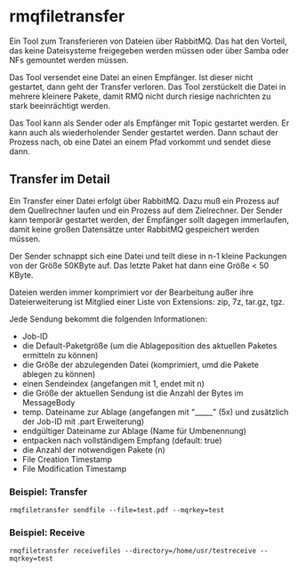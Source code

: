# rmqfiletransfer

Ein Tool zum Transferieren von Dateien über RabbitMQ. Das hat den Vorteil, das keine Dateisysteme freigegeben werden müssen oder 
über Samba oder NFs gemountet werden müssen.

Das Tool versendet eine Datei an einen Empfänger. Ist dieser nicht gestartet, dann geht der Transfer verloren. Das Tool zerstückelt die
Datei in mehrere kleinere Pakete, damit RMQ nicht durch riesige nachrichten zu stark beeinrächtigt werden.

Das Tool kann als Sender oder als Empfänger mit Topic gestartet werden. Er kann auch als wiederholender Sender gestartet werden. Dann schaut 
der Prozess nach, ob eine Datei an einem Pfad vorkommt und sendet diese dann.

## Transfer im Detail

Ein Transfer einer Datei erfolgt über RabbitMQ. Dazu muß ein Prozess auf dem Quellrechner laufen und ein Prozess auf dem Zielrechner.
Der Sender kann temporär gestartet werden, der Empfänger sollt dagegen immerlaufen, damit keine großen Datensätze unter RabbitMQ gespeichert werden müssen.

Der Sender schnappt sich eine Datei und teilt diese in n-1 kleine Packungen von der Größe 50KByte auf. Das letzte Paket hat dann eine Größe < 50 KByte. 

Dateien werden immer komprimiert vor der Bearbeitung außer ihre Dateierweiterung ist Mitglied einer Liste von Extensions: zip, 7z, tar.gz, tgz.

Jede Sendung bekommt die folgenden Informationen:

* Job-ID
* die Default-Paketgröße (um die Ablageposition des aktuellen Paketes ermitteln zu können)
* die Größe der abzulegenden Datei (komprimiert, umd die Pakete ablegen zu können)
* einen Sendeindex (angefangen mit 1, endet mit n)
* die Größe der aktuellen Sendung ist die Anzahl der Bytes im MessageBody
* temp. Dateiname zur Ablage (angefangen mit "_____" (5x) und zusätzlich der Job-ID mit .part Erweiterung)
* endgültiger Dateiname zur Ablage (Name für Umbenennung)
* entpacken nach vollständigem Empfang (default: true)
* die Anzahl der notwendigen Pakete (n)
* File Creation Timestamp
* File Modification Timestamp

### Beispiel: Transfer

`rmqfiletransfer sendfile --file=test.pdf --mqrkey=test`

### Beispiel: Receive

`rmqfiletransfer receivefiles --directory=/home/usr/testreceive --mqrkey=test`

